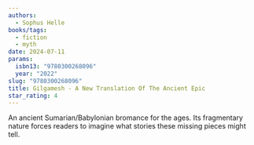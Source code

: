 ```yaml
---
authors:
  - Sophus Helle
books/tags:
  - fiction
  - myth
date: 2024-07-11
params:
  isbn13: "9780300268096"
  year: "2022"
slug: "9780300268096"
title: Gilgamesh - A New Translation Of The Ancient Epic
star_rating: 4
---
```


An ancient Sumarian/Babylonian bromance for the ages. Its fragmentary nature forces readers to imagine what stories these missing pieces might tell.

<!--more-->
